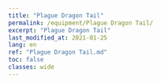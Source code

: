 ```yaml
---
title: "Plague Dragon Tail"
permalink: /equipment/Plague Dragon Tail/
excerpt: "Plague Dragon Tail"
last_modified_at: 2021-01-25
lang: en
ref: "Plague Dragon Tail.md"
toc: false
classes: wide
---
```


